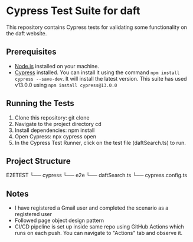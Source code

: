 # Cypress Test Suite for daft
This repository contains Cypress tests for validating some functionality on the daft website.

## Prerequisites

- [Node.js](https://nodejs.org/) installed on your machine.
- [Cypress](https://www.cypress.io/) installed. You can install it using the command `npm install cypress --save-dev`. It will install the latest version. 
This suite has used v13.0.0 using `npm install cypress@13.0.0`

## Running the Tests

1. Clone this repository:
   git clone <repository-url>
2. Navigate to the project directory cd <project-directory>
3. Install dependencies: npm install
4. Open Cypress: npx cypress open
5. In the Cypress Test Runner, click on the test file (daftSearch.ts) to run.


## Project Structure

E2ETEST
└── cypress
    └── e2e
        └── daftSearch.ts
    └── cypress.config.ts



## Notes
- I have registered a Gmail user and completed the scenario as a registered user
- Followed page object design pattern
- CI/CD pipeline is set up inside same repo using GitHub Actions which runs on each push. You can navigate to
"Actions" tab and observe it.


